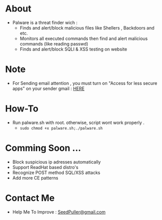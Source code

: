 # About
- Palware is a threat finder wich :
    - Finds and alert/block malicious files like Shellers , Backdoors and etc.
    - Monitors all executed commands then find and alert malicious commands (like reading passwd)
    - Finds and alert/block SQLI & XSS testing on website

# Note 
- For Sending email attention , you must turn on "Access for less secure apps" on your sender gmail : [HERE](https://www.google.com/settings/u/1/security/lesssecureapps) 

# How-To
- Run palware.sh with root. otherwise, script wont work properly .
    - ``` sudo chmod +x palware.sh;./palware.sh ```
# Comming Soon ...
- Block suspicious ip adresses automatically
- Support ReadHat based distro's
- Recognize POST method SQL/XSS attacks
- Add more CE patterns

# Contact Me 
- Help Me To Improve : SeedPuller@gmail.com